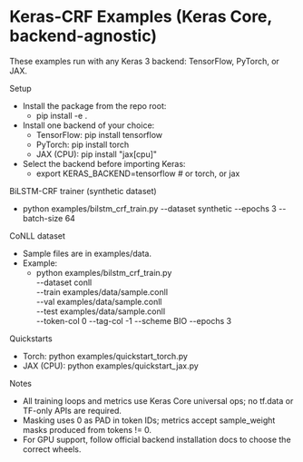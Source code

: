 # Keras-CRF Examples (Keras Core, backend-agnostic)

These examples run with any Keras 3 backend: TensorFlow, PyTorch, or JAX.

Setup
- Install the package from the repo root:
  - pip install -e .
- Install one backend of your choice:
  - TensorFlow: pip install tensorflow
  - PyTorch: pip install torch
  - JAX (CPU): pip install "jax[cpu]"
- Select the backend before importing Keras:
  - export KERAS_BACKEND=tensorflow   # or torch, or jax

BiLSTM-CRF trainer (synthetic dataset)
- python examples/bilstm_crf_train.py --dataset synthetic --epochs 3 --batch-size 64

CoNLL dataset
- Sample files are in examples/data.
- Example:
  - python examples/bilstm_crf_train.py \
      --dataset conll \
      --train examples/data/sample.conll \
      --val   examples/data/sample.conll \
      --test  examples/data/sample.conll \
      --token-col 0 --tag-col -1 --scheme BIO --epochs 3

Quickstarts
- Torch: python examples/quickstart_torch.py
- JAX (CPU): python examples/quickstart_jax.py

Notes
- All training loops and metrics use Keras Core universal ops; no tf.data or TF-only APIs are required.
- Masking uses 0 as PAD in token IDs; metrics accept sample_weight masks produced from tokens != 0.
- For GPU support, follow official backend installation docs to choose the correct wheels.
